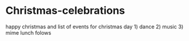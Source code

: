 # Christmas-celebrations
happy christmas and list of events for christmas day 1) dance 2) music 3) mime lunch folows
